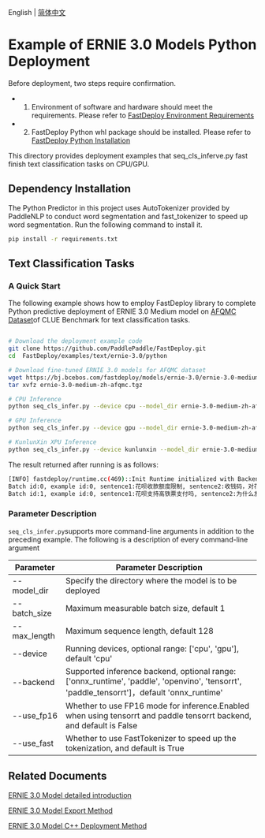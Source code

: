 English | [简体中文](README_CN.md)

# Example of ERNIE 3.0 Models Python Deployment

Before deployment, two steps require confirmation.

- 1. Environment of software and hardware should meet the requirements. Please refer to [FastDeploy Environment Requirements](../../../../docs/cn/build_and_install/download_prebuilt_libraries.md)
- 2. FastDeploy Python whl package should be installed. Please refer to [FastDeploy Python Installation](../../../../docs/cn/build_and_install/download_prebuilt_libraries.md)

This directory provides deployment examples that seq_cls_inferve.py fast finish text classification tasks on CPU/GPU.

## Dependency Installation

The Python Predictor in this project uses AutoTokenizer provided by PaddleNLP to conduct word segmentation and fast_tokenizer to speed up word segmentation. Run the following command to install it.

```bash
pip install -r requirements.txt
```


## Text Classification Tasks

### A Quick Start

The following example shows how to employ FastDeploy library to complete Python predictive deployment of ERNIE 3.0 Medium model on [AFQMC Dataset](https://bj.bcebos.com/paddlenlp/datasets/afqmc_public.zip)of CLUE Benchmark for text classification tasks.

```bash

# Download the deployment example code
git clone https://github.com/PaddlePaddle/FastDeploy.git
cd  FastDeploy/examples/text/ernie-3.0/python

# Download fine-tuned ERNIE 3.0 models for AFQMC dataset
wget https://bj.bcebos.com/fastdeploy/models/ernie-3.0/ernie-3.0-medium-zh-afqmc.tgz
tar xvfz ernie-3.0-medium-zh-afqmc.tgz

# CPU Inference
python seq_cls_infer.py --device cpu --model_dir ernie-3.0-medium-zh-afqmc

# GPU Inference
python seq_cls_infer.py --device gpu --model_dir ernie-3.0-medium-zh-afqmc

# KunlunXin XPU Inference
python seq_cls_infer.py --device kunlunxin --model_dir ernie-3.0-medium-zh-afqmc

```
The result returned after running is as follows:


```bash
[INFO] fastdeploy/runtime.cc(469)::Init	Runtime initialized with Backend::ORT in Device::CPU.
Batch id:0, example id:0, sentence1:花呗收款额度限制, sentence2:收钱码，对花呗支付的金额有限制吗, label:1, similarity:0.5819
Batch id:1, example id:0, sentence1:花呗支持高铁票支付吗, sentence2:为什么友付宝不支持花呗付款, label:0, similarity:0.9979
```

### Parameter Description

`seq_cls_infer.py`supports more command-line arguments in addition to the preceding example. The following is a description of every command-line argument

| Parameter | Parameter Description |
|----------|--------------|
|--model_dir | Specify the directory where the model is to be deployed |
|--batch_size |Maximum measurable batch size, default 1|
|--max_length |Maximum sequence length, default 128|
|--device | Running devices, optional range: ['cpu', 'gpu'], default 'cpu' |
|--backend | Supported inference backend, optional range: ['onnx_runtime', 'paddle', 'openvino', 'tensorrt', 'paddle_tensorrt']，default 'onnx_runtime' |
|--use_fp16 | Whether to use FP16 mode for inference.Enabled when using tensorrt and paddle tensorrt backend, and default is False |
|--use_fast| Whether to use FastTokenizer to speed up the tokenization, and default is True|

## Related Documents

[ERNIE 3.0 Model detailed introduction](https://github.com/PaddlePaddle/PaddleNLP/tree/release/2.4/model_zoo/ernie-3.0)

[ERNIE 3.0 Model Export Method](https://github.com/PaddlePaddle/PaddleNLP/tree/release/2.4/model_zoo/ernie-3.0)

[ERNIE 3.0 Model C++ Deployment Method](../cpp/README.md)
